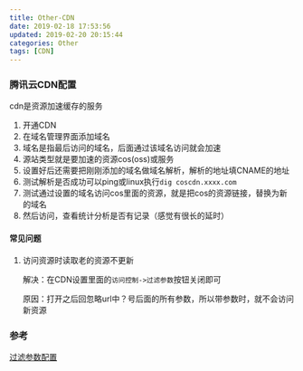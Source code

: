 ```yaml
---
title: Other-CDN
date: 2019-02-18 17:53:56
updated: 2019-02-20 20:15:44
categories: Other
tags: [CDN]
---
```


### 腾讯云CDN配置

cdn是资源加速缓存的服务

1. 开通CDN
2. 在域名管理界面添加域名
3. 域名是指最后访问的域名，后面通过该域名访问就会加速
4. 源站类型就是要加速的资源cos(oss)或服务
5. 设置好后还需要把刚刚添加的域名做域名解析，解析的地址填CNAME的地址
6. 测试解析是否成功可以ping或linux执行`dig coscdn.xxxx.com`
7. 测试通过设置的域名访问cos里面的资源，就是把cos的资源链接，替换为新的域名
8. 然后访问，查看统计分析是否有记录（感觉有很长的延时）





#### 常见问题

1. 访问资源时读取老的资源不更新

   解决：在CDN设置里面的`访问控制->过滤参数`按钮关闭即可

   原因：打开之后回忽略url中？号后面的所有参数，所以带参数时，就不会访问新资源



### 参考

[过滤参数配置](https://cloud.tencent.com/document/product/228/6291)

